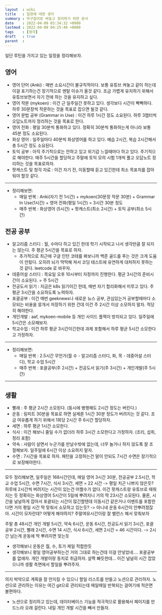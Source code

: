 ```yaml
---
layout  : wiki
title   : 일정에 대한 생각
summary : 마구잡이로 써놓고 정리하기 위한 문서
date    : 2022-04-09 03:34:32 +0900
lastmod : 2022-04-09 04:25:40 +0900
tags    : [생각]
draft   : true
parent  :
---
```



일단 루틴을 가지고 있는 일정을 정리해보자.

## 영어
- 영어 단어 (Anki) : 매번 소요시간이 불규칙적이다. 보통 유튜브 켜놓고 같이 하는데 이걸 포기하는건 장기적으로 멘탈 이슈가 올것 같다. 조금 가볍게 유지하기 위해서 유튜브보면서 자기 전에 하는 것을 유지하고 싶다.
- 영어 작문 (mykoen) : 이건 근 일주일간 못하고 있다. 생각보다 시간이 빡빡하다. 하루 30문장씩 작문하는 것을 목표로 잡으면 될것 같다.
- 영어 문법 공부 (Grammar in Use) : 이건 하루 1시간 정도 소요된다. 하루 3챕터씩 오답노트까지 정리하는 것을 목표로 한다.
- 영어 전화 : 평일 30분씩 통화하고 있다. 정확히 30분씩 통화하는게 아니라 보통 45분 정도 소요된다.
- 화상 영어 : 일주일마다 40분씩 화상영어를 하고 있다. 예습 2시간, 복습 2시간해서 총 5시간 정도 소요된다.
- 토익 공부 : 아직 주기적으로는 안하고 있고 위기감 느낄때마다 하고 있다. 주기적으로 해야한다. 매주 5시간을 할당하고 주말에 토익 모의 시험 1개씩 풀고 오답노트 정리하는 것을 목표로하자.
- 팟캐스트 및 청각 자료 : 이건 자기 전, 이동할때 듣고 있긴한데 최소 목표치를 잡아둬야 할것 같다.

---
- 정리해보면:
  - 매일 반복 : Anki(자기 전 1시간) + mykoen(30문장 작문 30분) + Grammar In Use(1시간) + 영어 전화(평일 1시간) = 3시간 30분 정도
  - 매주 반복 : 화상영어 (5시간) + 팟캐스트(최소 2시간) + 토익 공부(최소 5시간)

## 전공 공부
- 알고리즘 스터디 : 월, 수마다 하고 있긴 한데 학기 시작되고 나서 생각만큼 잘 되지는 않는다. 주 평균 5시간을 목표로 하자.
  - 추가적으로 최근에 구글 인턴 코테를 봐보니까 백준 골드를 푸는 것은 크게 도움이 안됬다. 오히려 뇌가 딱딱해 져서 코딩 테스트에 유연하게 대처하지 못하는 것 같다. leetcode 로 바꾸자.
- 데중어설 스터디 : 목요일 오후 10시부터 자정까지 진행한다. 평균 3시간의 준비시간이 소요된다. = 주 5시간
- 전공도서 읽기 : 지금은 k8s 읽기이긴 한데, 매번 자기 합리화해서 미루고 있다. 주 평균 3시간을 소요하도록 노력하자.
- 포괄공부 : 이건 매번 geeknews나 새로운 뉴스 공부, 관심있는거 공부할때마다 소모되는 비용을 뭉개서 저장하기 위한 건데 이건 주 2시간 이상 소모하지 말자. 적당히 해야한다.
- 개인개발 : aaf, mykoen-mobile 등 개인 사이드 플젝이 방치되고 있다. 일주일에 5시간은 소모해보자.
- 학교수업 : 이건 하루 평균 3시간이긴한데 과제 포함해서 하루 평균 5시간 소모한다고 가정하자.

---
- 정리해보면:
  - 매일 반복 : 2.5시간 무언가(월 수 - 알고리즘 스터디, 화, 목 - 데중어설 스터디), 학교 수업 5시간
  - 매주 반복 : 포괄공부(주 2시간) + 전공도서 읽기(주 3시간) + 개인개발(주 5시간)

---
## 생활
- 빨래 : 주 평균 2시간 소모된다. (동시에 병행해도 2시간 정도는 버린다.)
- 운동 : 링피트 30분을 목표로 하면 실제론 1시간 30분 정도가 버려지는 것 같다. 조금 여유롭게 하기 위해서 1회당 2시간 주 6시간 할당하자.
- 세면 : 하루 평균 1시간 소모한다.
- 식사 : 이건 해보니 줄일 수가 없더라 하루 3시간 소모한다고 가정하자. (조리, 섭취, 정리 포함)
- 약속 : 사람이 살면서 누군가를 만날수밖에 없는데, 너무 놀거나 하지 않도록 잘 조절해보자. 일주일에 6시간 이상 소요하지 말자.
- 수면 : 7시간을 목표로 하자. 패턴을 고정하는건 말이 안되도 7시간 수면은 장기적으로 보장해야한다.

---
모두 정리해보면,
일주일은 168시간인데,
매일 영어 3시간 30분, 전공공부 2.5시간, 학교 수업 5시간, 수면 7시간, 식사 3시간, 세면 = 22 시간
-> 평일 치곤 나쁘지 않은듯? 하루에 2시간씩 버려지는 시간이 있는건 어쩔수가 없다. 이건 팟캐스트랑 유튜브로 때워지는 듯
정확히는 화상영어 5시간이 5일에 뿌려지니 거의 딱 23시간 소모된다.
물론, 시간을 널널하게 잡아서 포괄되는 시간이 많긴할텐데 이동시간 같은거나 이벤트를 포함한다면 거의 평일 시간 딱 맞춰서 소모하고 있는듯? -> 아니네 운동 6시간이 안뿌려졌잖아. 시간이 모자란데? 어떻게 해야하지? 주말여유시간이랑 잘 밸런스 해서 맞춰보자

주말 총 48시간
개인 개발 5시간, 약속 6시간, 운동 6시간, 전공도서 읽기 3시간, 포괄 공부 2시간, 빨래 2시간, 수면 14 시간, 식사 6시간, 세면 2시간
= 46 시간이다. -> 2시간 남는게 운동에 딱 뿌려지면 맞는듯
- 생각해보니 운동은 월, 수, 토가 제일 적합한듯
- 생각해보니 평일 영어공부하는건 거의 그대로 하는건데 이걸 안넣었네.... 포괄공부를 없애자. 개인 개발이랑 동치로 취급하자. 살짝 빠듯한데... 이건 널널히 시간 잡았으니까 생활 측면에서 할일을 뿌려주자.

---
의지 박약으로 계획을 잘 안지킬 수 있으니 할일 리스트를 만들고 노션으로 관리하자.
노션으로 관리하는 이유는 여긴 git으로 관리되는데 매일매일 반복되는 걸여기에 적은면 불편하다.
- 노션으로 정리하고 있는데, 데이터베이스 기능을 적극적으로 활용해서 페이지를 만드느라 오래 걸린다. 내일 개인 개발 시간을 빼서 만들자.
